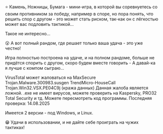 ⭐ Камень, Ножницы, Бумага - мини-игра, в которой вы соревнуетесь со своим противником за победу, например в споре, но пора понять, что решить спор с другом - это может стать риском, так-как он с лёгкостью может вас подловить тактикой...

Такое не интересно...

😮 А вот полный рандом, где решает только ваша удача - это уже честно!

Игра полностью построена на удаче, и на полном рандоме, больше не придётся спорить с другом, скоро будем вместе говорить - А давай-ка я лучше с компом сыграю...

VirusTotal может жаловаться на
MaxSecure
Trojan.Malware.300983.susgen
TrendMicro-HouseCall
Trojan.Win32.VSX.PE04C9j (кража данных)
Данная жалоба является ложной.
.exe не имеет вирусов, можете проверить на Kaspersky, PRO32 Total Security и тд. Можете пересмотреть код программы. Последняя проверка: 14.08.2025

Имеется 2 версии - под Windows, и Linux.

😁 Удачи в использовании, и не дайте себе проиграть на чужих тактиках!
